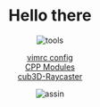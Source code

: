 <!DOCTYPE html>
<h1 align="center">Hello there</h1>
<p align="center">
<img src="https://i.ibb.co/qCPCpmn/tools.png" alt="tools" border="0">
</p>

<p align="center">
	<a href="https://github.com/gde-alme/vimrc">vimrc config</a>
	<br>
	<a href="https://github.com/gde-alme/CPP-modules">CPP Modules</a>
	<br>
	<a href="https://github.com/gde-alme/cub3d-Raycaster">cub3D-Raycaster</a>
	<br>
</p>

<p align="center">
<img src="https://i.ibb.co/YR2p9jP/assin.png" alt="assin" border="0">
</p>
